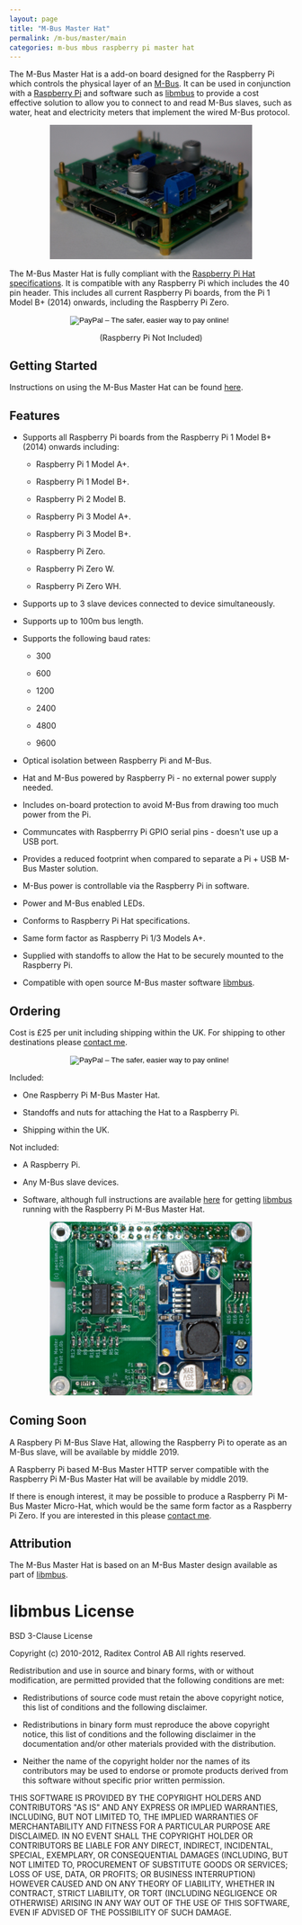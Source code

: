```yaml
---
layout: page
title: "M-Bus Master Hat"
permalink: /m-bus/master/main
categories: m-bus mbus raspberry pi master hat
---
```


<style>
.aligncenter {
    text-align: center;
}
</style>

The M-Bus Master Hat is a add-on board designed for the Raspberry Pi which controls the physical layer of an [M-Bus](http://www.m-bus.com/).  It can be used in conjunction with a [Raspberry Pi](https://www.raspberrypi.org/) and software such as [libmbus](https://github.com/rscada/libmbus) to provide a cost effective solution to allow you to connect to and read M-Bus slaves, such as water, heat and electricity meters that implement the wired M-Bus protocol.

<p class="aligncenter">
  <img alt="M-Bus Master Hat mounted on a Raspberry Pi Model 3 A+" src="/static/img/mbus_master_and_pi.JPG" width="360" />
</p>

The M-Bus Master Hat is fully compliant with the [Raspberry Pi Hat specifications](https://github.com/raspberrypi/hats).  It is compatible with any Raspberry Pi which includes the 40 pin header.  This includes all current Raspberry Pi boards, from the Pi 1 Model B+ (2014) onwards, including the Raspberry Pi Zero.

<form action="https://www.paypal.com/cgi-bin/webscr" method="post" target="_top" align="center">
<input type="hidden" name="cmd" value="_s-xclick">
<input type="hidden" name="hosted_button_id" value="J5W8H3YGDZ324">
<input type="image" src="https://www.paypalobjects.com/en_US/GB/i/btn/btn_buynowCC_LG.gif" border="0" name="submit" alt="PayPal – The safer, easier way to pay online!">
<img alt="" border="0" src="https://www.paypalobjects.com/en_GB/i/scr/pixel.gif" width="1" height="1">
<p>(Raspberry Pi Not Included)</p>
</form>

## Getting Started

Instructions on using the M-Bus Master Hat can be found [here](/m-bus/master/instructions).

## Features

* Supports all Raspberry Pi boards from the Raspberry Pi 1 Model B+ (2014) onwards including:

  * Raspberry Pi 1 Model A+.

  * Raspberry Pi 1 Model B+.

  * Raspberry Pi 2 Model B.

  * Raspberry Pi 3 Model A+.

  * Raspberry Pi 3 Model B+.

  * Raspberry Pi Zero.

  * Raspberry Pi Zero W.

  * Raspberry Pi Zero WH.

* Supports up to 3 slave devices connected to device simultaneously.

* Supports up to 100m bus length.

* Supports the following baud rates:

  * 300

  * 600

  * 1200

  * 2400

  * 4800

  * 9600

* Optical isolation between Raspberry Pi and M-Bus.

* Hat and M-Bus powered by Raspberry Pi - no external power supply needed.

* Includes on-board protection to avoid M-Bus from drawing too much power from the Pi.

* Communcates with Raspberrry Pi GPIO serial pins - doesn't use up a USB port.

* Provides a reduced footprint when compared to separate a Pi + USB M-Bus Master solution.

* M-Bus power is controllable via the Raspberry Pi in software.

* Power and M-Bus enabled LEDs.

* Conforms to Raspberry Pi Hat specifications.

* Same form factor as Raspberry Pi 1/3 Models A+.

* Supplied with standoffs to allow the Hat to be securely mounted to the Raspberry Pi.

* Compatible with open source M-Bus master software [libmbus](https://github.com/rscada/libmbus).

## Ordering

Cost is £25 per unit including shipping within the UK.  For shipping to other destinations please [contact me](mailto:mbus@packom.net).

<form action="https://www.paypal.com/cgi-bin/webscr" method="post" target="_top" align="center">
<input type="hidden" name="cmd" value="_s-xclick">
<input type="hidden" name="hosted_button_id" value="J5W8H3YGDZ324">
<input type="image" src="https://www.paypalobjects.com/en_US/GB/i/btn/btn_buynowCC_LG.gif" border="0" name="submit" alt="PayPal – The safer, easier way to pay online!">
<img alt="" border="0" src="https://www.paypalobjects.com/en_GB/i/scr/pixel.gif" width="1" height="1">
</form>

Included:

* One Raspberry Pi M-Bus Master Hat.

* Standoffs and nuts for attaching the Hat to a Raspberry Pi.

* Shipping within the UK.

Not included:

* A Raspberry Pi.

* Any M-Bus slave devices.

* Software, although full instructions are available [here]() for getting [libmbus](https://github.com/rscada/libmbus) running with the Raspberry Pi M-Bus Master Hat.

<p class="aligncenter">
  <img alt="M-Bus Master Hat mounted on a Raspberry Pi Model 3 A+" src="/static/img/mbus_master_on_own.JPG" width="360" />
</p>

## Coming Soon

A Raspbery Pi M-Bus Slave Hat, allowing the Raspberry Pi to operate as an M-Bus slave, will be available by middle 2019.

A Raspberry Pi based M-Bus Master HTTP server compatible with the Raspberry Pi M-Bus Master Hat will be available by middle 2019.

If there is enough interest, it may be possible to produce a Raspberry Pi M-Bus Master Micro-Hat, which would be the same form factor as a Raspberry Pi Zero.  If you are interested in this please [contact me](mailto:mbus@packom.net).

## Attribution

The M-Bus Master Hat is based on an M-Bus Master design available as part of [libmbus](https://github.com/rscada/libmbus).

# libmbus License

BSD 3-Clause License

Copyright (c) 2010-2012, Raditex Control AB
All rights reserved.

Redistribution and use in source and binary forms, with or without
modification, are permitted provided that the following conditions are met:

* Redistributions of source code must retain the above copyright notice, this
  list of conditions and the following disclaimer.

* Redistributions in binary form must reproduce the above copyright notice,
  this list of conditions and the following disclaimer in the documentation
  and/or other materials provided with the distribution.

* Neither the name of the copyright holder nor the names of its
  contributors may be used to endorse or promote products derived from
  this software without specific prior written permission.

THIS SOFTWARE IS PROVIDED BY THE COPYRIGHT HOLDERS AND CONTRIBUTORS "AS IS"
AND ANY EXPRESS OR IMPLIED WARRANTIES, INCLUDING, BUT NOT LIMITED TO, THE
IMPLIED WARRANTIES OF MERCHANTABILITY AND FITNESS FOR A PARTICULAR PURPOSE ARE
DISCLAIMED. IN NO EVENT SHALL THE COPYRIGHT HOLDER OR CONTRIBUTORS BE LIABLE
FOR ANY DIRECT, INDIRECT, INCIDENTAL, SPECIAL, EXEMPLARY, OR CONSEQUENTIAL
DAMAGES (INCLUDING, BUT NOT LIMITED TO, PROCUREMENT OF SUBSTITUTE GOODS OR
SERVICES; LOSS OF USE, DATA, OR PROFITS; OR BUSINESS INTERRUPTION) HOWEVER
CAUSED AND ON ANY THEORY OF LIABILITY, WHETHER IN CONTRACT, STRICT LIABILITY,
OR TORT (INCLUDING NEGLIGENCE OR OTHERWISE) ARISING IN ANY WAY OUT OF THE USE
OF THIS SOFTWARE, EVEN IF ADVISED OF THE POSSIBILITY OF SUCH DAMAGE.


